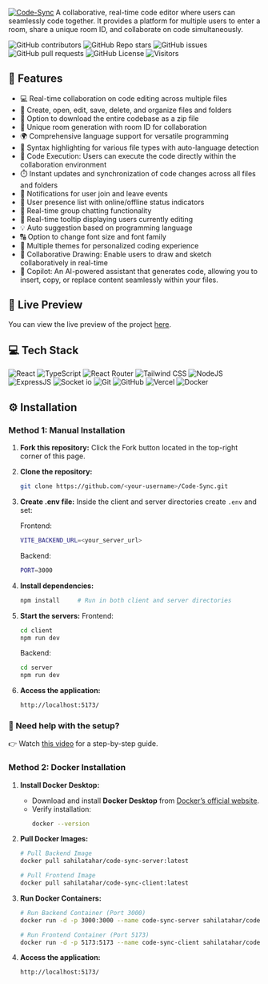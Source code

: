 [![Code-Sync](https://img.shields.io/badge/Code--Sync-%2300C853?style=for-the-badge&logo=github&logoColor=white)](https://github.com/Am-1111)
A collaborative, real-time code editor where users can seamlessly code together. It provides a platform for multiple users to enter a room, share a unique room ID, and collaborate on code simultaneously.

![GitHub contributors](https://img.shields.io/github/contributors/sahilatahar/Code-Sync?style=for-the-badge&color=48bf21)
![GitHub Repo stars](https://img.shields.io/github/stars/sahilatahar/Code-Sync?style=for-the-badge)
![GitHub issues](https://img.shields.io/github/issues/sahilatahar/Code-Sync?style=for-the-badge&color=d7af2d)
![GitHub pull requests](https://img.shields.io/github/issues-pr/sahilatahar/Code-Sync?style=for-the-badge&color=f47373)
![GitHub License](https://img.shields.io/github/license/sahilatahar/Code-Sync?style=for-the-badge&color=e67234)
![Visitors](https://api.visitorbadge.io/api/visitors?path=https%3A%2F%2Fgithub.com%2Fsahilatahar%2FCode-Sync&label=Repo%20Views&countColor=%2337d67a&labelStyle=upper)

## 🔮 Features

- 💻 Real-time collaboration on code editing across multiple files
- 📁 Create, open, edit, save, delete, and organize files and folders
- 💾 Option to download the entire codebase as a zip file
- 🚀 Unique room generation with room ID for collaboration
- 🌍 Comprehensive language support for versatile programming
- 🌈 Syntax highlighting for various file types with auto-language detection
- 🚀 Code Execution: Users can execute the code directly within the collaboration environment
- ⏱️ Instant updates and synchronization of code changes across all files and folders
- 📣 Notifications for user join and leave events
- 👥 User presence list with online/offline status indicators
- 💬 Real-time group chatting functionality
- 🎩 Real-time tooltip displaying users currently editing
- 💡 Auto suggestion based on programming language
- 🔠 Option to change font size and font family
- 🎨 Multiple themes for personalized coding experience
- 🎨 Collaborative Drawing: Enable users to draw and sketch collaboratively in real-time
- 🤖 Copilot: An AI-powered assistant that generates code, allowing you to insert, copy, or replace content seamlessly within your files.

## 🚀 Live Preview

You can view the live preview of the project [here](https://code-sync-live.vercel.app/).

## 💻 Tech Stack

![React](https://img.shields.io/badge/React-20232A?style=for-the-badge&logo=react&logoColor=61DAFB)
![TypeScript](https://img.shields.io/badge/TypeScript-007ACC?style=for-the-badge&logo=typescript&logoColor=white)
![React Router](https://img.shields.io/badge/React_Router-CA4245?style=for-the-badge&logo=react-router&logoColor=white)
![Tailwind CSS](https://img.shields.io/badge/Tailwind_CSS-38B2AC?style=for-the-badge&logo=tailwind-css&logoColor=white)
![NodeJS](https://img.shields.io/badge/Node.js-43853D?style=for-the-badge&logo=node.js&logoColor=white)
![ExpressJS](https://img.shields.io/badge/Express.js-404D59?style=for-the-badge)
![Socket io](https://img.shields.io/badge/Socket.io-ffffff?style=for-the-badge)
![Git](https://img.shields.io/badge/GIT-E44C30?style=for-the-badge&logo=git&logoColor=white)
![GitHub](https://img.shields.io/badge/GitHub-100000?style=for-the-badge&logo=github&logoColor=white)
![Vercel](https://img.shields.io/badge/Vercel-000000?style=for-the-badge&logo=vercel&logoColor=white)
![Docker](https://img.shields.io/badge/Docker-2496ED?style=for-the-badge&logo=docker&logoColor=white)

## ⚙️ Installation

### Method 1: Manual Installation

1. **Fork this repository:** Click the Fork button located in the top-right corner of this page.
2. **Clone the repository:**
   ```bash
   git clone https://github.com/<your-username>/Code-Sync.git
   ```
3. **Create .env file:**
   Inside the client and server directories create `.env` and set:

   Frontend:

   ```bash
   VITE_BACKEND_URL=<your_server_url>
   ```

   Backend:

   ```bash
   PORT=3000
   ```

4. **Install dependencies:**
   ```bash
   npm install     # Run in both client and server directories
   ```
5. **Start the servers:**
   Frontend:
   ```bash
   cd client
   npm run dev
   ```
   Backend:
   ```bash
   cd server
   npm run dev
   ```
6. **Access the application:**
   ```bash
   http://localhost:5173/
   ```
### 🎥 Need help with the setup?
👉 Watch [this video](https://youtu.be/zVHwOmU0aqo) for a step-by-step guide.
### Method 2: Docker Installation

1. **Install Docker Desktop:**

   - Download and install **Docker Desktop** from [Docker’s official website](https://www.docker.com/products/docker-desktop/).
   - Verify installation:
     ```bash
     docker --version
     ```

2. **Pull Docker Images:**

   ```bash
   # Pull Backend Image
   docker pull sahilatahar/code-sync-server:latest

   # Pull Frontend Image
   docker pull sahilatahar/code-sync-client:latest
   ```

3. **Run Docker Containers:**

   ```bash
   # Run Backend Container (Port 3000)
   docker run -d -p 3000:3000 --name code-sync-server sahilatahar/code-sync-server:latest

   # Run Frontend Container (Port 5173)
   docker run -d -p 5173:5173 --name code-sync-client sahilatahar/code-sync-client:latest
   ```

4. **Access the application:**
   ```bash
   http://localhost:5173/
   ```

